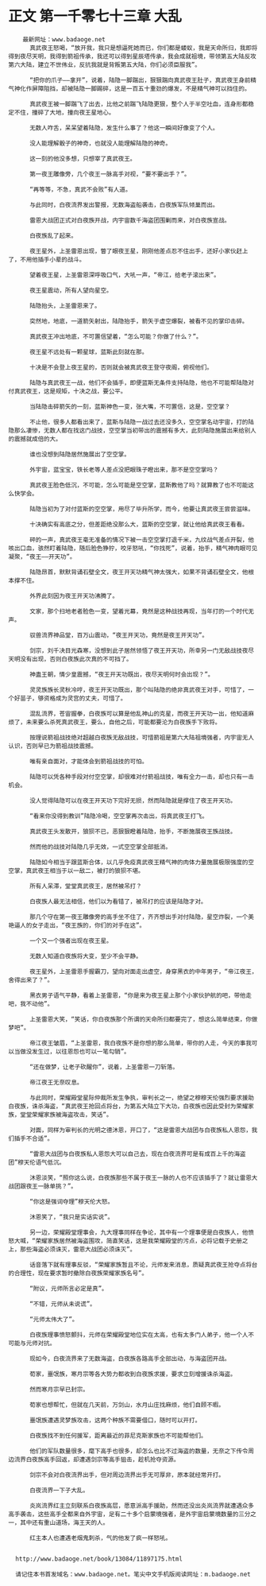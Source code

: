 # 正文 第一千零七十三章 大乱
        最新网址：www.badaoge.net
          真武夜王怒喝，“放开我，我只是想逼死她而已，你们都是蝼蚁，我是天命所归，我即将得到夜尽天明，我得到箭祖传承，我还可以得到星辰塔传承，我会成就祖境，带领第五大陆反攻第六大陆，建立不世伟业，反抗我就是背叛第五大陆，你们必须臣服我”。
      
          “把你的爪子——拿开”，说着，陆隐一脚踹出，狠狠踹向真武夜王肚子，真武夜王身前精气神化作屏障阻挡，却被陆隐一脚踢碎，这是一百五十重劲的爆发，不是精气神可以挡住的。
      
          真武夜王被一脚踹飞了出去，比他之前踹飞陆隐更狠，整个人于半空吐血，连身形都稳定不住，撞碎了大地，撞向夜王星地心。
      
          无数人咋舌，呆呆望着陆隐，发生什么事了？他这一瞬间好像变了个人。
      
          没人能理解骰子的神奇，也就没人能理解陆隐的神奇。
      
          这一刻的他没多想，只想宰了真武夜王。
      
          第一夜王雕像旁，几个夜王一脉高手对视，“要不要出手？”。
      
          “再等等，不急，真武不会败”有人道。
      
          与此同时，白夜流界发出警报，无数海盗船袭击，白夜族军队倾巢而出。
      
          雷恩大战团正式对白夜族开战，内宇宙数千海盗团围剿而来，对白夜族宣战。
      
          白夜族乱了起来。
      
          夜王星外，上圣雷恩出现，瞥了眼夜王星，刚刚他差点忍不住出手，还好小家伙赶上了，不用他插手小辈的战斗。
      
          望着夜王星，上圣雷恩深呼吸口气，大吼一声，“帝江，给老子滚出来”。
      
          夜王星震动，所有人望向星空。
      
          陆隐抬头，上圣雷恩来了。
      
          突然地，地底，一道箭矢射出，陆隐抬手，箭矢于虚空爆裂，被看不见的掌印击碎。
      
          真武夜王冲出地底，不可置信望着，“怎么可能？你做了什么？”。
      
          夜王星不远处有一颗星球，蓝斯此刻就在那。
      
          十决是不会登上夜王星的，否则就会被真武夜王登守夜阁，俯视他们。
      
          陆隐与真武夜王一战，他们不会插手，即便蓝斯无条件支持陆隐，他也不可能帮陆隐对付真武夜王，这是规矩，十决之战，要公平。
      
          当陆隐击碎箭矢的一刻，蓝斯神色一变，张大嘴，不可置信，这是，空空掌？
      
          不止他，很多人都看出来了，蓝斯与陆隐一战过去还没多久，空空掌名动宇宙，打的陆隐那么凄惨，无数人都在找这门战技，空空掌当初带出的震撼有多大，此刻陆隐施展出来给别人的震撼就成倍的大。
      
          谁也没想到陆隐居然施展出了空空掌。
      
          外宇宙，蓝宝宝，铁长老等人差点没把眼珠子瞪出来，那不是空空掌吗？
      
          真武夜王脸色低沉，不可能，怎么可能是空空掌，蓝斯教他了吗？就算教了也不可能这么快学会。
      
          陆隐当初为了对付蓝斯的空空掌，用尽了毕升所学，而今，他要让真武夜王尝尝滋味。
      
          十决确实有高底之分，但差距绝没那么大，蓝斯的空空掌，就让他给真武夜王看看。
      
          砰的一声，真武夜王毫无准备的情况下被一击空空掌打退千米，九纹战气差点开裂，他咳出口血，骇然盯着陆隐，随后脸色狰狞，咬牙怒吼，“你找死”，说着，抬手，精气神肉眼可见凝聚，“夜王——开天功”。
      
          陆隐昂首，默默背诵石壁全文，夜王开天功精气神太强大，如果不背诵石壁全文，他根本撑不住。
      
          外界此刻因为夜王开天功沸腾了。
      
          文家，那个扫地老者脸色一变，望着光幕，竟然是这种战技再现，当年打的一个时代无声。
      
          驭兽流界神品堂，百万山震动，“夜王开天功，竟然是夜王开天功”。
      
          剑宗，刘千决目光森寒，没想到此子居然领悟了夜王开天功，所幸另一门无敌战技夜尽天明没有出现，否则白夜族此次真的不可挡了。
      
          神蛊王朝，情少皇震撼，“夜王开天功既出，夜尽天明何时会出现？”。
      
          灵灵族族长灵秋冷哼，夜王开天功既出，那个叫陆隐的绝非真武夜王对手，可惜了，一个好苗子，够资格成为灵宫的丈夫，可惜了。
      
          混乱流界，苍宙握拳，白夜族可以算是他乱神山的克星，而夜王开天功一出，他知道麻烦了，未来要么杀死真武夜王，要么，自他之后，可能都要沦为白夜族手下败将。
      
          按理说箭祖战技绝对超越白夜族无敌战技，可惜箭祖是第六大陆祖境强者，内宇宙无人认识，否则早已为箭祖战技震撼。
      
          唯有亲自面对，才能体会到箭祖战技的可怕。
      
          陆隐可以凭各种手段对付空空掌，却很难对付箭祖战技，唯有全力一击，却也只有一击机会。
      
          没人觉得陆隐可以在夜王开天功下完好无损，然而陆隐就是撑住了夜王开天功。
      
          “看来你没得到教训”陆隐冷喝，空空掌再次击出，将真武夜王打飞。
      
          真武夜王头发散开，狼狈不已，恶狠狠瞪着陆隐，抬手，不断施展夜王族战技。
      
          然而他的战技对陆隐几乎无效，一式空空掌全部抵消。
      
          陆隐如今相当于跟蓝斯合体，以几乎免疫真武夜王精气神的肉体力量施展极限强度的空空掌，真武夜王相当于以一敌二，被打的狼狈不堪。
      
          所有人呆滞，堂堂真武夜王，居然被吊打？
      
          白夜族人最无法相信，他们以为看错了，被吊打的应该是陆隐才对。
      
          那几个守在第一夜王雕像旁的高手坐不住了，齐齐想出手对付陆隐，星空炸裂，一个美艳逼人的女子走出，“夜王族的，你们的对手在这”。
      
          一个又一个强者出现在夜王星。
      
          无数人知道白夜族将大变，至少不会平静。
      
          夜王星外，上圣雷恩手握霸刀，望向对面走出虚空，身穿黑衣的中年男子，“帝江夜王，舍得出来了？”。
      
          黑衣男子语气平静，看着上圣雷恩，“你是来为夜王星上那个小家伙护航的吧，带他走吧，我不动他”。
      
          上圣雷恩大笑，“笑话，你白夜族那个所谓的天命所归都要完了，想这么简单结束，你做梦吧”。
      
          帝江夜王皱眉，“上圣雷恩，我白夜族不是你想的那么简单，带你的人走，今天的事我可以当做没发生过，以往恩怨也可以一笔勾销”。
      
          “还在做梦，让老子砍醒你”，说着，上圣雷恩一刀斩落。
      
          帝江夜王无奈叹息。
      
          与此同时，荣耀殿堂星际仲裁所发生争执，审判长之一，绝望之穆穆天伦强烈要求援助白夜族，诛杀海盗，“真武夜王抢回点将台，为第五大陆立下大功，白夜族也因此受封为荣耀家族，堂堂荣耀家族被海盗攻击，笑话”。
      
          对面，同样为审判长的光明之德沐恩，开口了，“这是雷恩大战团与白夜族私人恩怨，我们插手不合适”。
      
          “雷恩大战团与白夜族私人恩怨大可以自己去，现在白夜流界可是有成百上千的海盗团”穆天伦语气低沉。
      
          沐恩淡笑，“照你这么说，白夜族那些不属于夜王一脉的人也不应该插手了？就让雷恩大战团跟夜王一脉单挑？”。
      
          “你这是强词夺理”穆天伦大怒。
      
          沐恩笑了，“我只是实话实说”。
      
          另一边，荣耀殿堂理事会，九大理事同样在争论，其中有一个理事便是白夜族人，他愤怒大喊，“荣耀家族居然被海盗围攻，简直笑话，这是我荣耀殿堂的污点，必将记载于史册之上，那些海盗必须诛灭，雷恩大战团必须诛灭”。
      
          话音落下就有理事反驳，“荣耀家族暂且不论，元师发来消息，质疑真武夜王抢夺点将台的合理性，现在要求暂时撤除白夜族荣耀家族名号”。
      
          “附议，元师所言必定是真”。
      
          “不错，元师从未说谎”。
      
          “元师太伟大了”。
      
          白夜族理事愤怒颤抖，元师在荣耀殿堂地位实在太高，也有太多门人弟子，他一个人不可能与元师对抗。
      
          现如今，白夜流界来了无数海盗，白夜族各路高手全部出动，与海盗团开战。
      
          荀家，噩氓族，寒月宗等各大势力都收到白夜族求援，要求立刻增援诛杀海盗。
      
          然而寒月宗早已封宗。
      
          荀家也想帮忙，但就在几天前，万剑山，水月山庄找麻烦，他们自顾不暇。
      
          噩氓族遭遇灵梦族攻击，这两个种族不需要借口，随时可以开打。
      
          白夜族找不到任何援军，距离最近的菲尼克斯家族也不可能帮他们。
      
          他们的军队数量很多，麾下高手也很多，却怎么也比不过海盗的数量，无奈之下传令周边流界白夜族高手回返，却遭遇剑宗等高手狙击，趁机抢夺资源。
      
          剑宗不会对白夜流界出手，但对周边流界出手无可厚非，原本就经常开打。
      
          白夜流界一下子大乱。
      
          炎岚流界红主立刻联系白夜族高层，愿意派高手援助，然而还没出炎岚流界就遭遇众多高手袭击，这些高手全都来自外宇宙，足有二十多个启蒙境强者，是外宇宙启蒙境数量的三分之一，其中还有重山道场，海王天的人。
      
          红主本人也遭遇老烟鬼刺杀，气的他发了疯一样怒吼。
      
      
      http://www.badaoge.net/book/13084/11897175.html
      
      请记住本书首发域名：www.badaoge.net。笔尖中文手机版阅读网址：m.badaoge.net